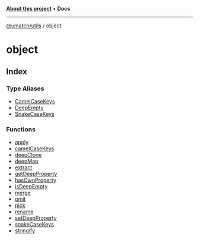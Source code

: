 [**About this project**](../README.md) • **Docs**

***

[@umatch/utils](../api.md) / object

# object

## Index

### Type Aliases

- [CamelCaseKeys](type-aliases/CamelCaseKeys.md)
- [DeepEmpty](type-aliases/DeepEmpty.md)
- [SnakeCaseKeys](type-aliases/SnakeCaseKeys.md)

### Functions

- [apply](functions/apply.md)
- [camelCaseKeys](functions/camelCaseKeys.md)
- [deepClone](functions/deepClone.md)
- [deepMap](functions/deepMap.md)
- [extract](functions/extract.md)
- [getDeepProperty](functions/getDeepProperty.md)
- [hasOwnProperty](functions/hasOwnProperty.md)
- [isDeepEmpty](functions/isDeepEmpty.md)
- [merge](functions/merge.md)
- [omit](functions/omit.md)
- [pick](functions/pick.md)
- [rename](functions/rename.md)
- [setDeepProperty](functions/setDeepProperty.md)
- [snakeCaseKeys](functions/snakeCaseKeys.md)
- [stringify](functions/stringify.md)
